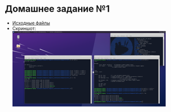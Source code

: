 # Домашнее задание №1
- [Исходные файлы](https://github.com/Bopobywek/csa-hse-2022/blob/master/homework1)
- Скриншот:
![alt text](https://github.com/Bopobywek/csa-hse-2022/blob/master/homework1/Homework1.png)
